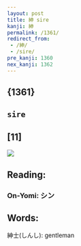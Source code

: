 ```yaml
---
layout: post
title: 紳 sire
kanji: 紳
permalink: /1361/
redirect_from:
 - /紳/
 - /sire/
pre_kanji: 1360
nex_kanji: 1362
---
```


## {1361}

## `sire`

## [11]

<div class="stroke"><img src="E7B4B3.png" /></div>

## Reading:

### On-Yomi: シン

## Words:

紳士(しんし): gentleman
